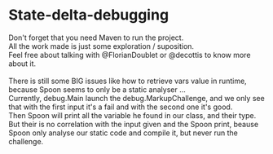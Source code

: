 # State-delta-debugging
Don't forget that you need Maven to run the project.<br />
All the work made is just some exploration / suposition.<br />
Feel free about talking with @FlorianDoublet or @decottis to know more about it.
<br />
<br />
There is still some BIG issues like how to retrieve vars value in runtime, because Spoon seems to only be a static analyser ... <br />
Currently, debug.Main launch the debug.MarkupChallenge, and we only see that with the first input it's a fail and with the second one it's good.
<br />Then Spoon will print all the variable he found in our class, and their type. But their is no correlation with the input given and the Spoon print, beause Spoon only analyse our static code and compile it, but never run the challenge.
